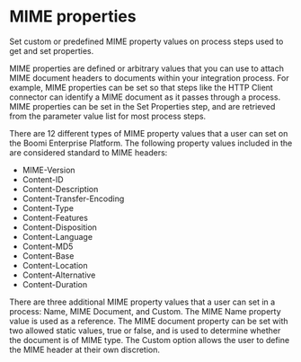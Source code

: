 # MIME properties

<head>
  <meta name="guidename" content="Integration"/>
  <meta name="context" content="GUID-a65497f4-4a14-40ce-9204-fb866081c952"/>
</head>

Set custom or predefined MIME property values on process steps used to get and set properties.

MIME properties are defined or arbitrary values that you can use to attach MIME document headers to documents within your integration process. For example, MIME properties can be set so that steps like the HTTP Client connector can identify a MIME document as it passes through a process. MIME properties can be set in the Set Properties step, and are retrieved from the parameter value list for most process steps.

There are 12 different types of MIME property values that a user can set on the Boomi Enterprise Platform. The following property values included in the are considered standard to MIME headers:

- MIME-Version
- Content-ID
- Content-Description
- Content-Transfer-Encoding
- Content-Type
- Content-Features
- Content-Disposition
- Content-Language
- Content-MD5
- Content-Base
- Content-Location
- Content-Alternative
- Content-Duration

There are three additional MIME property values that a user can set in a process: Name, MIME Document, and Custom. The MIME Name property value is used as a reference. The MIME document property can be set with two allowed static values, true or false, and is used to determine whether the document is of MIME type. The Custom option allows the user to define the MIME header at their own discretion.
